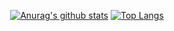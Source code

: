  <div align=center>

[![Anurag's github stats](https://github-readme-stats.vercel.app/api?username=chanhopakr)](https://github.com/anuraghazra/github-readme-stats)
[![Top Langs](https://github-readme-stats.vercel.app/api/top-langs/?username=chanhopakr&layout=compact)](https://github.com/anuraghazra/github-readme-stats)

</div>
